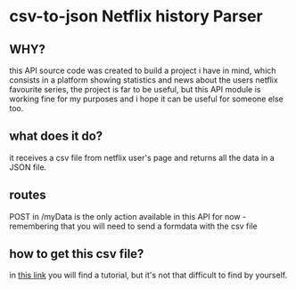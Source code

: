 # csv-to-json Netflix history Parser

## WHY?

this API source code was created to build a project i have in mind, which consists in a platform showing statistics and news about the users netflix favourite series, the project is far to be useful, but this API module is working fine for my purposes and i hope it can be useful for someone else too.

## what does it do?

it receives a csv file from netflix user's page and returns all the data in a JSON file.

## routes

POST in /myData is the only action available in this API for now - remembering that you will need to send a formdata with the csv file

## how to get this csv file?

in [this link](https://www.engadget.com/2016-08-18-netflix-amazon-viewing-history-guide.html#:~:text=Visit%20Netflix.com%2C%20ensure%20you,ve%20streamed%20on%20your%20account.) you will find a tutorial, but it's not that difficult to find by yourself.
